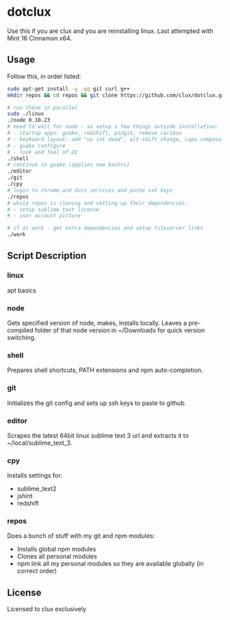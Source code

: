 # dotclux
Use this if you are clux and you are reinstalling linux.
Last attempted with Mint 16 Cinnamon x64.

## Usage
Follow this, in order listed:

```bash
sudo apt-get install -y -qq git curl g++
mkdir repos && cd repos && git clone https://github.com/clux/dotclux.git df && cd df

# run these in parallel
sudo ./linux
./node 0.10.23
# need to wait for node - so setup a few things outside installation:
# - startup apps: guake, redshift, pidgin, remove caribou
# - keyboard layout: add "us int dead", alt-shift change, caps compose
# - guake configure
# - look and feel of UI
./shell
# continue in guake (applies new bashrc)
./editor
./git
./cpy
# login to chrome and dvcs services and paste ssh keys
./repos
# while repos is cloning and setting up their dependencies:
# - setup sublime text license
# - user account picture

# if at work - get extra dependencies and setup fileserver links
./work
```

## Script Description
### linux
apt basics

### node
Gets specified version of node, makes, installs locally. Leaves a pre-compiled folder of that node version in ~/Downloads for quick version switching.

### shell
Prepares shell shortcuts, PATH extensions and npm auto-completion.

### git
Initializes the git config and sets up ssh keys to paste to github.

### editor
Scrapes the latest 64bit linux sublime text 3 url and extracts it to ~/local/sublime_text_3.

### cpy
Installs settings for:

- sublime_text2
- jshint
- redshift

### repos
Does a bunch of stuff with my git and npm modules:

- Installs global npm modules
- Clones all personal modules
- npm link all my personal modules so they are available globally (in correct order)

## License
Licensed to clux exclusively
